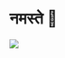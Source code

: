 # नमस्ते 🙏
![](https://dl.openseauserdata.com/cache/originImage/files/527a9783c28c70962773a73db797ea4d.gif)








